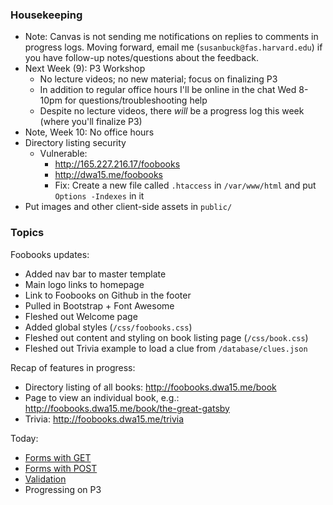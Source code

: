 ### Housekeeping
+ Note: Canvas is not sending me notifications on replies to comments in progress logs. Moving forward, email me (`susanbuck@fas.harvard.edu`) if you have follow-up notes/questions about the feedback.
+ Next Week (9): P3 Workshop
    + No lecture videos; no new material; focus on finalizing P3
    + In addition to regular office hours I'll be online in the chat Wed 8-10pm for questions/troubleshooting help
    + Despite no lecture videos, there *will* be a progress log this week (where you'll finalize P3)
+ Note, Week 10: No office hours
+ Directory listing security
    * Vulnerable:
        * http://165.227.216.17/foobooks
        * http://dwa15.me/foobooks
        * Fix: Create a new file called `.htaccess` in `/var/www/html` and put `Options -Indexes` in it
+ Put images and other client-side assets in `public/`


### Topics

Foobooks updates:
+ Added nav bar to master template
+ Main logo links to homepage
+ Link to Foobooks on Github in the footer
+ Pulled in Bootstrap + Font Awesome
+ Fleshed out Welcome page
+ Added global styles (`/css/foobooks.css`)
+ Fleshed out content and styling on book listing page (`/css/book.css`)
+ Fleshed out Trivia example to load a clue from `/database/clues.json`

Recap of features in progress:
+ Directory listing of all books: http://foobooks.dwa15.me/book
+ Page to view an individual book, e.g.: http://foobooks.dwa15.me/book/the-great-gatsby
+ Trivia: http://foobooks.dwa15.me/trivia

Today:
+ [Forms with GET](https://github.com/susanBuck/dwa15-fall2017/blob/master/03_Laravel/19_Forms_GET.md)
+ [Forms with POST](https://github.com/susanBuck/dwa15-fall2017/blob/master/03_Laravel/20_Forms_POST.md)
+ [Validation](https://github.com/susanBuck/dwa15-fall2017/blob/master/03_Laravel/21_Validation.md)
+ Progressing on P3
